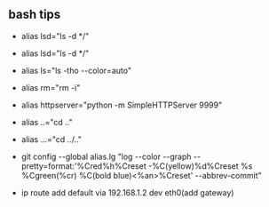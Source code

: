 ## bash tips 
* alias lsd="ls -d */"
* alias lsd="ls -d */"
* alias ls="ls -tho --color=auto"
* alias rm="rm -i"
* alias httpserver="python -m SimpleHTTPServer 9999"
* alias ..="cd .."
* alias ...="cd ../.."

* git config --global alias.lg "log --color --graph --pretty=format:'%Cred%h%Creset -%C(yellow)%d%Creset %s %Cgreen(%cr) %C(bold blue)<%an>%Creset' --abbrev-commit"

* ip route add default via 192.168.1.2 dev eth0(add gateway)

